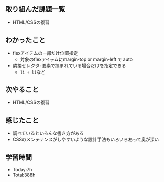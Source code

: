 ## 取り組んだ課題一覧
- HTML/CSSの復習
## わかったこと
- flexアイテムの一部だけ位置指定
  - 対象のflexアイテムにmargin-top or margin-left で auto
- 隣接セレクタ: 要素で挟まれている場合だけを指定できる
  - `li + li`など
## 次やること
- HTML/CSSの復習
## 感じたこと
- 調べているといろんな書き方がある
- CSSのメンテナンスがしやすいような設計手法もいろいろあって奥が深い
## 学習時間
- Today:7h
- Total:388h
